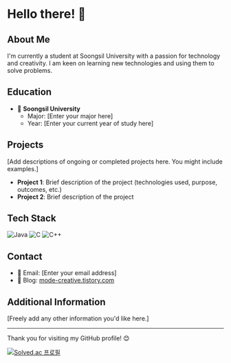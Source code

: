 # Hello there! 👋

## About Me
I'm currently a student at Soongsil University with a passion for technology and creativity. I am keen on learning new technologies and using them to solve problems.

## Education
- 🏫 **Soongsil University**
  - Major: [Enter your major here]
  - Year: [Enter your current year of study here]

## Projects
[Add descriptions of ongoing or completed projects here. You might include examples.]

- **Project 1**: Brief description of the project (technologies used, purpose, outcomes, etc.)
- **Project 2**: Brief description of the project

## Tech Stack
![Java](https://img.shields.io/badge/-Java-007396?style=flat-square&logo=java&logoColor=white)
![C](https://img.shields.io/badge/-C-00599C?style=flat-square&logo=c&logoColor=white)
![C++](https://img.shields.io/badge/-C++-00599C?style=flat-square&logo=cplusplus&logoColor=white)

## Contact
- 📧 Email: [Enter your email address]
- 📝 Blog: [mode-creative.tistory.com](https://mode-creative.tistory.com)

## Additional Information
[Freely add any other information you'd like here.]

---
Thank you for visiting my GitHub profile! 😊



[![Solved.ac
프로필](http://mazassumnida.wtf/api/generate_badge?boj=marker3687)](https://solved.ac/{handle})
